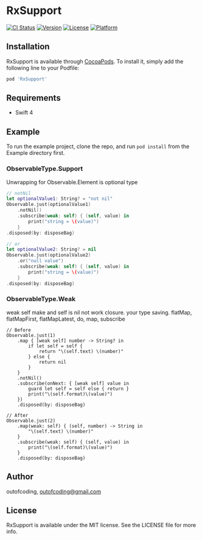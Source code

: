 # RxSupport

[![CI Status](https://img.shields.io/travis/outofcoding/RxSupport.svg?style=flat)](https://travis-ci.org/outofcoding/RxSupport)
[![Version](https://img.shields.io/cocoapods/v/RxSupport.svg?style=flat)](https://cocoapods.org/pods/RxSupport)
[![License](https://img.shields.io/cocoapods/l/RxSupport.svg?style=flat)](https://cocoapods.org/pods/RxSupport)
[![Platform](https://img.shields.io/cocoapods/p/RxSupport.svg?style=flat)](https://cocoapods.org/pods/RxSupport)

## Installation

RxSupport is available through [CocoaPods](https://cocoapods.org). To install
it, simply add the following line to your Podfile:

```ruby
pod 'RxSupport'
```

## Requirements
- Swift 4

## Example

To run the example project, clone the repo, and run `pod install` from the Example directory first.

### ObservableType.Support
Unwrapping for Observable.Element is optional type
```swift
// notNil
let optionalValue1: String? = "not nil"
Observable.just(optionalValue1)
    .notNil()
    .subscribe(weak: self) { (self, value) in
        print("string = \(value)")
    }
.disposed(by: disposeBag)

// or
let optionalValue2: String? = nil
Observable.just(optionalValue2)
    .or("null value")
    .subscribe(weak: self) { (self, value) in
        print("string = \(value)")
    }
.disposed(by: disposeBag)
```

### ObservableType.Weak
weak self make and self is nil not work closure. your type saving.
flatMap, flatMapFirst, flatMapLatest, do, map, subscribe
```
// Before
Observable.just(1)
    .map { [weak self] number -> String? in
        if let self = self {
            return "\(self.text) \(number)"
        } else {
            return nil
        }
    }
    .notNil()
    .subscribe(onNext: { [weak self] value in
        guard let self = self else { return }
        print("\(self.format)\(value)")
    })
    .disposed(by: disposeBag)

// After
Observable.just(2)
    .map(weak: self) { (self, number) -> String in
        "\(self.text) \(number)"
    }
    .subscribe(weak: self) { (self, value) in
        print("\(self.format)\(value)")
    }
    .disposed(by: disposeBag)
```

## Author

outofcoding, outofcoding@gmail.com

## License

RxSupport is available under the MIT license. See the LICENSE file for more info.
